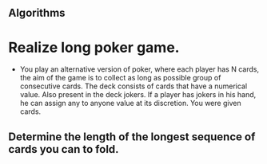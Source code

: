 ## Algorithms

# Realize long poker game. 
- You play an alternative version of poker, where each player has N cards,
the aim of the game is to collect as long as possible group of consecutive cards.
The deck consists of cards that have a numerical value. Also present in the deck
jokers. If a player has jokers in his hand, he can assign any to anyone
value at its discretion.
You were given cards. 
## Determine the length of the longest sequence of cards you can to fold.
